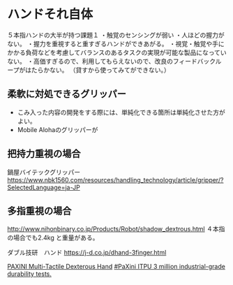 # ハンドそれ自体
５本指ハンドの大半が持つ課題１
・触覚のセンシングが弱い
・人ほどの握力がない。
・握力を重視すると重すぎるハンドができあがる。
・視覚・触覚や手にかかる負荷などを考慮してバランスのあるタスクの実現が可能な製品になっていない。
・高価すぎるので、利用してもらえないので、改良のフィードバックループがはたらかない。
（貸すから使ってみてができない。）

## 柔軟に対処できるグリッパー
- こみ入った内容の開発をする際には、単純化できる箇所は単純化させた方がよい。
- Mobile Alohaのグリッパーが

## 把持力重視の場合
鍋屋バイテックグリッパー
https://www.nbk1560.com/resources/handling_technology/article/gripper/?SelectedLanguage=ja-JP


## 多指重視の場合
http://www.nihonbinary.co.jp/Products/Robot/shadow_dextrous.html
４本指の場合でも2.4kg と重量がある。

ダブル技研　ハンド
https://j-d.co.jp/dhand-3finger.html


[PAXINI Multi-Tactile Dexterous Hand](https://www.paxini.com/dex)
[#PaXini ITPU 3 million industrial-grade durability tests.](https://www.youtube.com/watch?v=93SCqySd2k0&rco=1)

